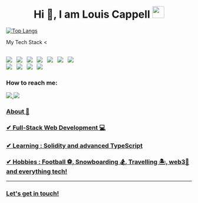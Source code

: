 
<h1 align="center">Hi 👋, I am Louis Cappell
<img src = "https://media2.giphy.com/media/QssGEmpkyEOhBCb7e1/giphy.gif?cid=ecf05e47a0n3gi1bfqntqmob8g9aid1oyj2wr3ds3mg700bl&rid=giphy.gif" width = 32px>
</h1>


[![Top Langs](https://github-readme-stats.vercel.app/api/top-langs/?username=LCappell&layout=compact)](https://github.com/LCappell/github-readme-stats)
<!--  ![coding-night](https://i.pinimg.com/originals/e4/26/70/e426702edf874b181aced1e2fa5c6cde.gif) -->

My Tech Stack <
<br />
<br />

<p>

   <img src="https://img.shields.io/badge/JavaScript%20-%23F7DF1E.svg?&style=for-the-badge&color=F7DF1E" />&nbsp;&nbsp;
     <img src="https://img.shields.io/badge/TypeScript%20-%23F7DF1E.svg?&style=for-the-badge&color=3178C6" />&nbsp;&nbsp;
   <img src="https://img.shields.io/badge/react%20-%23F7DF1E.svg?&style=for-the-badge&color=00D8FF" />&nbsp;&nbsp;
   <img src="https://img.shields.io/badge/React Native%20-%23F7DF1E.svg?&style=for-the-badge&color=61DAFB" />&nbsp;&nbsp;
   <img src="https://img.shields.io/badge/Angular%20-%23F7DF1E.svg?&style=for-the-badge&color=DD0031" />&nbsp;&nbsp;
      <img src="https://img.shields.io/badge/HTML%20-%23F7DF1E.svg?&style=for-the-badge&color=E34F26" />&nbsp;&nbsp;
   <img src="https://img.shields.io/badge/css%20-%23F7DF1E.svg?&style=for-the-badge&color=5BA8EE" />&nbsp;&nbsp;
   <br />
     <img src="https://img.shields.io/badge/Node.js%20-%23F7DF1E.svg?&style=for-the-badge&color=6DB35A" />&nbsp;&nbsp;
   <img src="https://img.shields.io/badge/MongoDB%20-%23F7DF1E.svg?&style=for-the-badge&color=5C9A37" />&nbsp;&nbsp;
   <img src="https://img.shields.io/badge/MySQL%20-%23F7DF1E.svg?&style=for-the-badge&color=1E4C68" />&nbsp;&nbsp;
   <img src="https://img.shields.io/badge/Express%20-%23F7DF1E.svg?&style=for-the-badge&color=1E4C68" />&nbsp;&nbsp;
   


### How to reach me: 
<a href="mailto: louis.cappell@icloud.com">
<img src="https://img.shields.io/badge/-louis.cappell@icloud.com-7B83EB?&style=for-the-badge&logo=Apple-icloud&logoColor=white" >
  <a href="https://www.linkedin.com/in/louiscappell/" target="_blank"><img src="https://img.shields.io/badge/louiscappell-%230077B5.svg?&style=for-the-badge&logo=linkedin&logoColor=white" >
    


### About 📌

### ✔   Full-Stack Web Development 💻
### ✔  **Learning :** Solidity and advanced TypeScript
### ✔  **Hobbies :**  Football ⚽️, Snowboarding 🏂,  Travelling 🏝, web3🔮 and everything tech!

<hr>
                                               
 <h3> Let's get in touch! 
 


 

 
 



